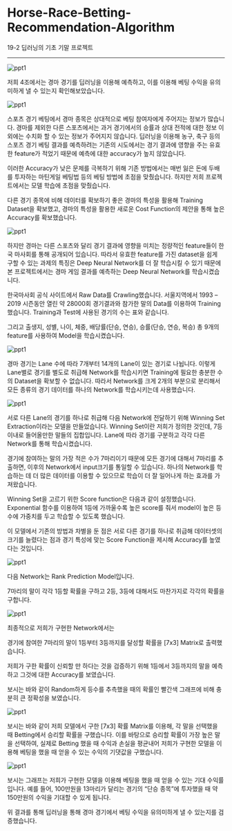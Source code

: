 # Horse-Race-Betting-Recommendation-Algorithm
19-2 딥러닝의 기초 기말 프로젝트
________________________________________________

![ppt1](./img/1.png)

저희 4조에서는 경마 경기를 딥러닝을 이용해 예측하고, 이를 이용해 베팅 수익을 유의미하게 낼 수 있는지 확인해보았습니다.

![ppt1](./img/2.png)

  스포츠 경기 베팅에서 경마 종목은 상대적으로 베팅 참여자에게 주어지는 정보가 많습니다. 경마를 제외한 다른 스포츠에서는 과거 경기에서의 승률과 상대 전적에 대한 정보 이외에는 수치화 할 수 있는 정보가 주어지지 않습니다. 딥러닝을 이용해 농구, 축구 등의 스포츠 경기 베팅 결과를 예측하려는 기존의 시도에서는 경기 결과에 영향을 주는 유효한 feature가 적었기 때문에 예측에 대한 accuracy가 높지 않았습니다. 

 이러한 Accuracy가 낮은 문제를 극복하기 위해 기존 방법에서는 매번 잃은 돈에 두배를 투자하는 마틴게일 베팅법 등의 베팅 방법에 초점을 맞췄습니다. 하지만 저희 프로젝트에서는 모델 학습에 초점을 맞췄습니다.

 다른 경기 종목에 비해 데이터를 확보하기 좋은 경마의 특성을 활용해 Training Dataset을 확보했고, 경마의 특성을 활용한 새로운 Cost Function의 제안을 통해 높은 Accuracy를 확보했습니다.


![ppt1](./img/3.png)

  하지만 경마는 다른 스포츠와 달리 경기 결과에 영향을 미치는 정량적인 feature들이 한국 마사회를 통해 공개되어 있습니다. 따라서 유효한 feature를 가진 dataset을 쉽게 구할 수 있는 과제의 특징은 Deep Neural Network를 더 잘 학습시킬 수 있기 때문에 본 프로젝트에서는 경마 게임 결과를 예측하는 Deep Neural Network를 학습시켰습니다. 

 한국마사회 공식 사이트에서 Raw Data를 Crawling했습니다. 서울지역에서 1993 – 2019 시즌동안 열린 약 28000회 경기결과와 참가한 말의 Data를 이용하여 Training 했습니다. Training과 Test에 사용된 경기의 수는 표와 같습니다.


그리고 출생지, 성별, 나이, 체중, 배당률(단승, 연승), 승률(단승, 연승, 복승) 총 9개의 feature를 사용하여 Model을 학습시켰습니다.

![ppt1](./img/4.png)

경마 경기는 Lane 수에 따라 7개부터 14개의 Lane이 있는 경기로 나뉩니다. 이렇게 Lane별로 경기를 별도로 취급해 Network를 학습시키면 Training에 필요한 충분한 수의 Dataset을 확보할 수 없습니다. 따라서 Network를 크게 2개의 부분으로 분리해서 
모든 종류의 경기 데이터를 하나의 Network를 학습시키는데 사용했습니다. 

![ppt1](./img/5.png)

서로 다른 Lane의 경기를 하나로 취급해 다음 Network에 전달하기 위해 Winning Set Extraction이라는 모델을 만들었습니다.
Winning Set이란 저희가 정의한 것인데, 7등 이내로 들어올만한 말들의 집합입니다. Lane에 따라 경기를 구분하고 각각 다른 Network를 통해 학습시켰습니다.

경기에 참여하는 말의 가장 적은 수가 7마리이기 때문에 모든 경기에 대해서 7마리를 추출하면, 이후의 Network에서 input크기를 통일할 수 있습니다. 하나의 Network를 학습하는 데 더 많은 데이터를 이용할 수 있으므로 학습이 더 잘 일어나게 하는 효과를 가져왔습니다.

Winning Set을 고르기 위한 Score function은 다음과 같이 설정했습니다.
Exponential 함수를 이용하여 1등에 가까울수록 높은 score를 줘서 model이 높은 등수에 가중치를 두고 학습할 수 있도록 했습니다. 

이 모델에서 기존의 방법과 차별을 둔 점은 
서로 다른 경기를 하나로 취급해 데이터셋의 크기를 늘렸다는 점과
경기 특성에 맞는 Score Function을 제시해 Accuracy를 높였다는 것입니다.


![ppt1](./img/6.png)

다음 Network는 Rank Prediction Model입니다. 

7마리의 말이 각각 1등할 확률을 구하고
2등, 3등에 대해서도 마찬가지로 각각의 확률을 구합니다.




![ppt1](./img/7.png)

최종적으로 저희가 구현한 Network에서는 

경기에 참여한 7마리의 말이 1등부터 3등까지를 달성할 확률을 [7x3] Matrix로 출력했습니다.

저희가 구한 확률이 신뢰할 만 하다는 것을 검증하기 위해 1등에서 3등까지의 말을 예측하고 그것에 대한 Accuracy를 보였습니다.

보시는 바와 같이 Random하게 등수를 추측했을 때의 확률인 빨간색 그래프에 비해 충분히 큰 정확성을 보였습니다.



![ppt1](./img/8.png)


보시는 바와 같이 저희 모델에서 구한 [7x3] 확률 Matrix를 이용해, 각 말을 선택했을 때 Betting에서 승리할 확률을 구했습니다.
이를 바탕으로 승리할 확률이 가장 높은 말을 선택하여, 실제로 Betting 했을 때 수익과 손실을 평균내어 
저희가 구현한 모델을 이용해 베팅을 했을 때 얻을 수 있는 수익의 기댓값을 구했습니다.

![ppt1](./img/9.png)


보시는 그래프는 저희가 구현한 모델을 이용해 베팅을 했을 때 얻을 수 있는 기대 수익률입니다.
예를 들어, 100만원을 13마리가 달리는 경기의 “단승 종목”에 투자했을 때 약 150만원의 수익을 기대할 수 있게 됩니다. 

위 결과를 통해 딥러닝을 통해 경마 경기에서 베팅 수익을 유의미하게 낼 수 있는지를 검증했습니다.
